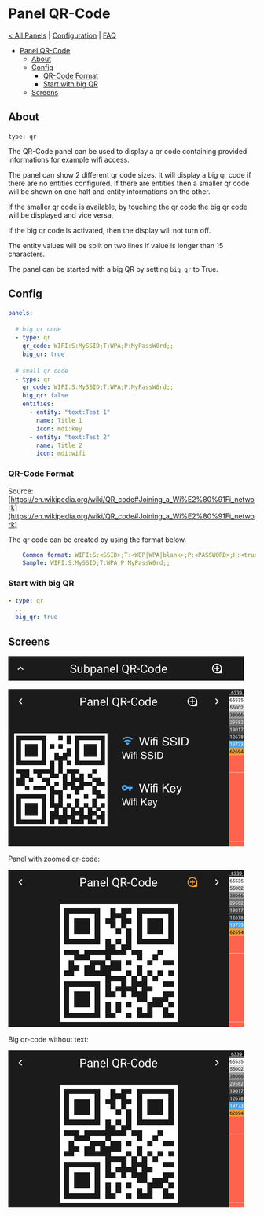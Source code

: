 # Panel QR-Code

[< All Panels](README.md) | [Configuration](../Config.md) | [FAQ](../FAQ.md)

- [Panel QR-Code](#panel-qr-code)
  - [About](#about)
  - [Config](#config)
    - [QR-Code Format](#qr-code-format)
    - [Start with big QR](#start-with-big-qr)
  - [Screens](#screens)

## About

`type: qr`

The QR-Code panel can be used to display a qr code containing provided informations for example wifi access.

The panel can show 2 different qr code sizes. It will display a big qr code if there are no entities configured. If there are entities then a smaller qr code will be shown on one half and entity informations on the other.

If the smaller qr code is available, by touching the qr code the big qr code will be displayed and vice versa.

If the big qr code is activated, then the display will not turn off.

The entity values will be split on two lines if value is longer than 15 characters.

The panel can be started with a big QR by setting `big_qr` to True.

## Config

```yaml
panels:

  # big qr code
  - type: qr
    qr_code: WIFI:S:MySSID;T:WPA;P:MyPassW0rd;;
    big_qr: true

  # small qr code
  - type: qr
    qr_code: WIFI:S:MySSID;T:WPA;P:MyPassW0rd;;
    big_qr: false
    entities:
      - entity: "text:Test 1"
        name: Title 1
        icon: mdi:key
      - entity: "text:Test 2"
        name: Title 2
        icon: mdi:wifi
```

### QR-Code Format

Source: [https://en.wikipedia.org/wiki/QR_code#Joining_a_Wi%E2%80%91Fi_network](https://en.wikipedia.org/wiki/QR_code#Joining_a_Wi%E2%80%91Fi_network)

The qr code can be created by using the format below.

```yaml
    Common format: WIFI:S:<SSID>;T:<WEP|WPA|blank>;P:<PASSWORD>;H:<true|false|blank>;;
    Sample: WIFI:S:MySSID;T:WPA;P:MyPassW0rd;;
```

### Start with big QR

```yaml
- type: qr
  ...
  big_qr: true
```

## Screens

![Subpanel QR-Code](../assets/subpanel_qr.png)

![Panel QR-Code](../assets/panel_qr.png)

Panel with zoomed qr-code:

![Panel QR-Code](../assets/panel_qr_zoom.png)

Big qr-code without text:

![Panel Big QR-Code](../assets/panel_qr_only_qr.png)
